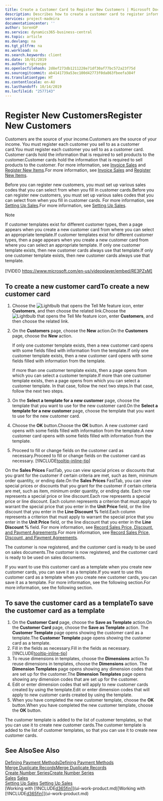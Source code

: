 ```yaml
---
title: Create a Customer Card to Register New Customers | Microsoft Docs
description: Describes how to create a customer card to register information about each new customer or client that you sell to.
services: project-madeira
documentationcenter: ''
author: SorenGP
ms.service: dynamics365-business-central
ms.topic: article
ms.devlang: na
ms.tgt_pltfrm: na
ms.workload: na
ms.search.keywords: client
ms.date: 10/01/2019
ms.author: sgroespe
ms.openlocfilehash: 2d8ef273db1211228e71df30af77bc572a23f75d
ms.sourcegitcommit: ab4141739a53ec100d42773f0da863fbeefa384f
ms.translationtype: HT
ms.contentlocale: en-AU
ms.lasthandoff: 10/14/2019
ms.locfileid: "2577143"
---
```

# <a name="register-new-customers"></a><span data-ttu-id="8fd78-103">Register New Customers</span><span class="sxs-lookup"><span data-stu-id="8fd78-103">Register New Customers</span></span>
<span data-ttu-id="8fd78-104">Customers are the source of your income.</span><span class="sxs-lookup"><span data-stu-id="8fd78-104">Customers are the source of your income.</span></span> <span data-ttu-id="8fd78-105">You must register each customer you sell to as a customer card.</span><span class="sxs-lookup"><span data-stu-id="8fd78-105">You must register each customer you sell to as a customer card.</span></span> <span data-ttu-id="8fd78-106">Customer cards hold the information that is required to sell products to the customer.</span><span class="sxs-lookup"><span data-stu-id="8fd78-106">Customer cards hold the information that is required to sell products to the customer.</span></span> <span data-ttu-id="8fd78-107">For more information, see [Invoice Sales](sales-how-invoice-sales.md) and [Register New Items](inventory-how-register-new-items.md).</span><span class="sxs-lookup"><span data-stu-id="8fd78-107">For more information, see [Invoice Sales](sales-how-invoice-sales.md) and [Register New Items](inventory-how-register-new-items.md).</span></span>  

<span data-ttu-id="8fd78-108">Before you can register new customers, you must set up various sales codes that you can select from when you fill in customer cards.</span><span class="sxs-lookup"><span data-stu-id="8fd78-108">Before you can register new customers, you must set up various sales codes that you can select from when you fill in customer cards.</span></span> <span data-ttu-id="8fd78-109">For more information, see [Setting Up Sales](sales-setup-sales.md).</span><span class="sxs-lookup"><span data-stu-id="8fd78-109">For more information, see [Setting Up Sales](sales-setup-sales.md).</span></span>

> [!NOTE]  
>   <span data-ttu-id="8fd78-110">If customer templates exist for different customer types, then a page appears when you create a new customer card from where you can select an appropriate template.</span><span class="sxs-lookup"><span data-stu-id="8fd78-110">If customer templates exist for different customer types, then a page appears when you create a new customer card from where you can select an appropriate template.</span></span> <span data-ttu-id="8fd78-111">If only one customer template exists, then new customer cards always use that template.</span><span class="sxs-lookup"><span data-stu-id="8fd78-111">If only one customer template exists, then new customer cards always use that template.</span></span>
<br><br>
> [!VIDEO https://www.microsoft.com/en-us/videoplayer/embed/RE3PZsM]

## <a name="to-create-a-new-customer-card"></a><span data-ttu-id="8fd78-112">To create a new customer card</span><span class="sxs-lookup"><span data-stu-id="8fd78-112">To create a new customer card</span></span>
1. <span data-ttu-id="8fd78-113">Choose the ![Lightbulb that opens the Tell Me feature](media/ui-search/search_small.png "Tell me what you want to do") icon, enter **Customers**, and then choose the related link.</span><span class="sxs-lookup"><span data-stu-id="8fd78-113">Choose the ![Lightbulb that opens the Tell Me feature](media/ui-search/search_small.png "Tell me what you want to do") icon, enter **Customers**, and then choose the related link.</span></span>  
2. <span data-ttu-id="8fd78-114">On the **Customers** page, choose the **New** action.</span><span class="sxs-lookup"><span data-stu-id="8fd78-114">On the **Customers** page, choose the **New** action.</span></span>

    <span data-ttu-id="8fd78-115">If only one customer template exists, then a new customer card opens with some fields filled with information from the template.</span><span class="sxs-lookup"><span data-stu-id="8fd78-115">If only one customer template exists, then a new customer card opens with some fields filled with information from the template.</span></span>

    <span data-ttu-id="8fd78-116">If more than one customer template exists, then a page opens from which you can select a customer template.</span><span class="sxs-lookup"><span data-stu-id="8fd78-116">If more than one customer template exists, then a page opens from which you can select a customer template.</span></span> <span data-ttu-id="8fd78-117">In that case, follow the next two steps.</span><span class="sxs-lookup"><span data-stu-id="8fd78-117">In that case, follow the next two steps.</span></span>
3. <span data-ttu-id="8fd78-118">On the **Select a template for a new customer** page, choose the template that you want to use for the new customer card.</span><span class="sxs-lookup"><span data-stu-id="8fd78-118">On the **Select a template for a new customer** page, choose the template that you want to use for the new customer card.</span></span>
4. <span data-ttu-id="8fd78-119">Choose the **OK** button.</span><span class="sxs-lookup"><span data-stu-id="8fd78-119">Choose the **OK** button.</span></span> <span data-ttu-id="8fd78-120">A new customer card opens with some fields filled with information from the template.</span><span class="sxs-lookup"><span data-stu-id="8fd78-120">A new customer card opens with some fields filled with information from the template.</span></span>  
5. <span data-ttu-id="8fd78-121">Proceed to fill or change fields on the customer card as necessary.</span><span class="sxs-lookup"><span data-stu-id="8fd78-121">Proceed to fill or change fields on the customer card as necessary.</span></span> [!INCLUDE[tooltip-inline-tip](includes/tooltip-inline-tip_md.md)]

<span data-ttu-id="8fd78-122">On the **Sales Prices** FastTab, you can view special prices or discounts that you grant for the customer if certain criteria are met, such as item, minimum order quantity, or ending date.</span><span class="sxs-lookup"><span data-stu-id="8fd78-122">On the **Sales Prices** FastTab, you can view special prices or discounts that you grant for the customer if certain criteria are met, such as item, minimum order quantity, or ending date.</span></span> <span data-ttu-id="8fd78-123">Each row represents a special price or line discount.</span><span class="sxs-lookup"><span data-stu-id="8fd78-123">Each row represents a special price or line discount.</span></span> <span data-ttu-id="8fd78-124">Each column represents a criterion that must apply to warrant the special price that you enter in the **Unit Price** field, or the line discount that you enter in the **Line Discount %** field.</span><span class="sxs-lookup"><span data-stu-id="8fd78-124">Each column represents a criterion that must apply to warrant the special price that you enter in the **Unit Price** field, or the line discount that you enter in the **Line Discount %** field.</span></span> <span data-ttu-id="8fd78-125">For more information, see [Record Sales Price, Discount, and Payment Agreements](sales-how-record-sales-price-discount-payment-agreements.md).</span><span class="sxs-lookup"><span data-stu-id="8fd78-125">For more information, see [Record Sales Price, Discount, and Payment Agreements](sales-how-record-sales-price-discount-payment-agreements.md).</span></span>

<span data-ttu-id="8fd78-126">The customer is now registered, and the customer card is ready to be used on sales documents.</span><span class="sxs-lookup"><span data-stu-id="8fd78-126">The customer is now registered, and the customer card is ready to be used on sales documents.</span></span>

<span data-ttu-id="8fd78-127">If you want to use this customer card as a template when you create new customer cards, you can save it as a template.</span><span class="sxs-lookup"><span data-stu-id="8fd78-127">If you want to use this customer card as a template when you create new customer cards, you can save it as a template.</span></span> <span data-ttu-id="8fd78-128">For more information, see the following section.</span><span class="sxs-lookup"><span data-stu-id="8fd78-128">For more information, see the following section.</span></span>

## <a name="to-save-the-customer-card-as-a-template"></a><span data-ttu-id="8fd78-129">To save the customer card as a template</span><span class="sxs-lookup"><span data-stu-id="8fd78-129">To save the customer card as a template</span></span>
1. <span data-ttu-id="8fd78-130">On the **Customer Card** page, choose the **Save as Template** action.</span><span class="sxs-lookup"><span data-stu-id="8fd78-130">On the **Customer Card** page, choose the **Save as Template** action.</span></span> <span data-ttu-id="8fd78-131">The **Customer Template** page opens showing the customer card as a template.</span><span class="sxs-lookup"><span data-stu-id="8fd78-131">The **Customer Template** page opens showing the customer card as a template.</span></span>
2. <span data-ttu-id="8fd78-132">Fill in the fields as necessary.</span><span class="sxs-lookup"><span data-stu-id="8fd78-132">Fill in the fields as necessary.</span></span> [!INCLUDE[tooltip-inline-tip](includes/tooltip-inline-tip_md.md)]
3. <span data-ttu-id="8fd78-133">To reuse dimensions in templates, choose the **Dimensions** action.</span><span class="sxs-lookup"><span data-stu-id="8fd78-133">To reuse dimensions in templates, choose the **Dimensions** action.</span></span> <span data-ttu-id="8fd78-134">The **Dimension Templates** page opens showing any dimension codes that are set up for the customer.</span><span class="sxs-lookup"><span data-stu-id="8fd78-134">The **Dimension Templates** page opens showing any dimension codes that are set up for the customer.</span></span>
4. <span data-ttu-id="8fd78-135">Edit or enter dimension codes that will apply to new customer cards created by using the template.</span><span class="sxs-lookup"><span data-stu-id="8fd78-135">Edit or enter dimension codes that will apply to new customer cards created by using the template.</span></span>  
5. <span data-ttu-id="8fd78-136">When you have completed the new customer template, choose the **OK** button.</span><span class="sxs-lookup"><span data-stu-id="8fd78-136">When you have completed the new customer template, choose the **OK** button.</span></span>

<span data-ttu-id="8fd78-137">The customer template is added to the list of customer templates, so that you can use it to create new customer cards.</span><span class="sxs-lookup"><span data-stu-id="8fd78-137">The customer template is added to the list of customer templates, so that you can use it to create new customer cards.</span></span>

## <a name="see-also"></a><span data-ttu-id="8fd78-138">See Also</span><span class="sxs-lookup"><span data-stu-id="8fd78-138">See Also</span></span>
[<span data-ttu-id="8fd78-139">Defining Payment Methods</span><span class="sxs-lookup"><span data-stu-id="8fd78-139">Defining Payment Methods</span></span>](finance-payment-methods.md)  
[<span data-ttu-id="8fd78-140">Merge Duplicate Records</span><span class="sxs-lookup"><span data-stu-id="8fd78-140">Merge Duplicate Records</span></span>](sales-how-merge-duplicate-records.md)  
[<span data-ttu-id="8fd78-141">Create Number Series</span><span class="sxs-lookup"><span data-stu-id="8fd78-141">Create Number Series</span></span>](ui-create-number-series.md)  
<span data-ttu-id="8fd78-142">[Sales](sales-manage-sales.md)  </span><span class="sxs-lookup"><span data-stu-id="8fd78-142">[Sales](sales-manage-sales.md)  </span></span>  
<span data-ttu-id="8fd78-143">[Setting Up Sales](sales-setup-sales.md)  </span><span class="sxs-lookup"><span data-stu-id="8fd78-143">[Setting Up Sales](sales-setup-sales.md)  </span></span>  
<span data-ttu-id="8fd78-144">[Working with [!INCLUDE[d365fin](includes/d365fin_md.md)]](ui-work-product.md)</span><span class="sxs-lookup"><span data-stu-id="8fd78-144">[Working with [!INCLUDE[d365fin](includes/d365fin_md.md)]](ui-work-product.md)</span></span>
